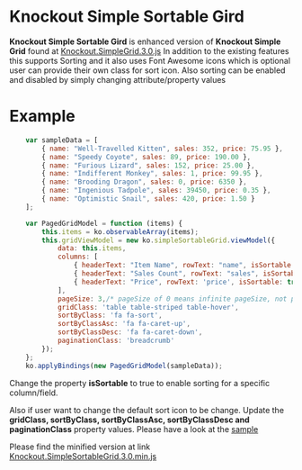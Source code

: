 Knockout Simple Sortable Gird
=============================

**Knockout Simple Sortable Gird** is enhanced version of **Knockout Simple Grid** found at [Knockout.SimpleGrid.3.0.js](http://knockoutjs.com/examples/resources/knockout.simpleGrid.3.0.js)
In addition to the existing features this supports Sorting and it also uses Font Awesome icons which is optional user can provide their own class for sort icon.
Also sorting can be enabled and disabled by simply changing attribute/property values

Example
==
```javascript
    var sampleData = [
        { name: "Well-Travelled Kitten", sales: 352, price: 75.95 },
        { name: "Speedy Coyote", sales: 89, price: 190.00 },
        { name: "Furious Lizard", sales: 152, price: 25.00 },
        { name: "Indifferent Monkey", sales: 1, price: 99.95 },
        { name: "Brooding Dragon", sales: 0, price: 6350 },
        { name: "Ingenious Tadpole", sales: 39450, price: 0.35 },
        { name: "Optimistic Snail", sales: 420, price: 1.50 }
    ];

    var PagedGridModel = function (items) {
        this.items = ko.observableArray(items);
        this.gridViewModel = new ko.simpleSortableGrid.viewModel({
            data: this.items,
            columns: [
                { headerText: "Item Name", rowText: "name", isSortable: true },
                { headerText: "Sales Count", rowText: "sales", isSortable: true },
                { headerText: "Price", rowText: 'price', isSortable: true }
            ],
            pageSize: 3,/* pageSize of 0 means infinite pageSize, not paginated */
            gridClass: 'table table-striped table-hover',
            sortByClass: 'fa fa-sort',
            sortByClassAsc: 'fa fa-caret-up',
            sortByClassDesc: 'fa fa-caret-down',
            paginationClass: 'breadcrumb'
        });
    };
    ko.applyBindings(new PagedGridModel(sampleData));
```

Change the property **isSortable** to true to enable sorting for a specific column/field.

Also if user want to change the default sort icon to be change. Update the **gridClass, sortByClass, sortByClassAsc, sortByClassDesc and paginationClass** property values. Please have a look at the [sample](https://github.com/shiljopaulson/Knockout.simpleSortableGrid/blob/master/sample01.html)

Please find the minified version at link [Knockout.SimpleSortableGrid.3.0.min.js](https://github.com/shiljopaulson/Knockout.simpleSortableGrid/blob/master/js/knockout.simpleSortableGrid.3.0.min.js)